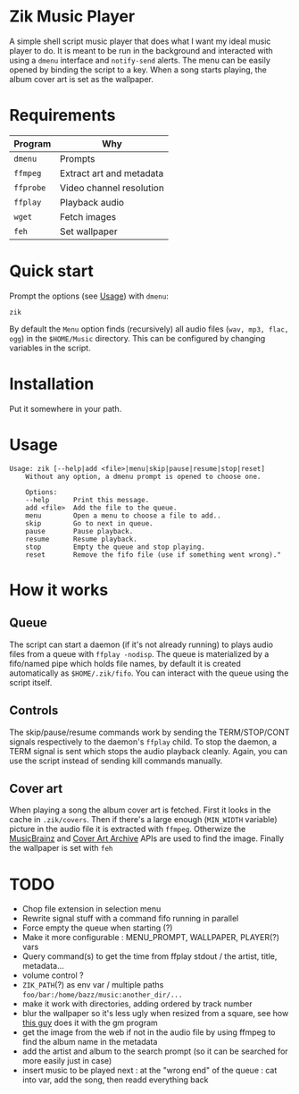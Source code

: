 # Zik Music Player
A simple shell script music player that does what I want my ideal music player
to do. It is meant to be run in the background and interacted with using a
`dmenu` interface and `notify-send` alerts. The menu can be easily opened by
binding the script to a key. When a song starts playing, the album cover art is
set as the wallpaper.

# Requirements
| Program   | Why                      |
|-----------|--------------------------|
| `dmenu`   | Prompts                  |
| `ffmpeg`  | Extract art and metadata |
| `ffprobe` | Video channel resolution |
| `ffplay`  | Playback audio           |
| `wget`    | Fetch images             |
| `feh`     | Set wallpaper            |

# Quick start
Prompt the options (see [Usage](#usage)) with `dmenu`:
```
zik
```

By default the `Menu` option finds (recursively) all audio files (`wav, mp3,
flac, ogg`) in the `$HOME/Music` directory. This can be configured by changing
variables in the script.


# Installation
Put it somewhere in your path. 

# Usage
```
Usage: zik [--help|add <file>|menu|skip|pause|resume|stop|reset]
    Without any option, a dmenu prompt is opened to choose one.

    Options:
    --help      Print this message.
    add <file>  Add the file to the queue.
    menu        Open a menu to choose a file to add..
    skip        Go to next in queue.
    pause       Pause playback.
    resume      Resume playback.
    stop        Empty the queue and stop playing.
    reset       Remove the fifo file (use if something went wrong)."
```

# How it works

## Queue
The script can start a daemon (if it's not already running) to plays audio
files from a queue with `ffplay -nodisp`. The queue is materialized by a
fifo/named pipe which holds file names, by default it is created automatically
as `$HOME/.zik/fifo`. You can interact with the queue using the script itself.

## Controls
The skip/pause/resume commands work by sending the TERM/STOP/CONT signals
respectively to the daemon's `ffplay` child. To stop the daemon, a TERM signal
is sent which stops the audio playback cleanly. Again, you can use the script
instead of sending kill commands manually.

## Cover art
When playing a song the album cover art is fetched. First it looks in the cache
in `.zik/covers`.  Then if there's a large enough (`MIN_WIDTH` variable)
picture in the audio file it is extracted with `ffmpeg`.  Otherwize the
[MusicBrainz](https://musicbrainz.org/) and [Cover Art
Archive](http://coverartarchive.org/) APIs are used to find the image.  Finally
the wallpaper is set with `feh`

# TODO
- Chop file extension in selection menu
- Rewrite signal stuff with a command fifo running in parallel
- Force empty the queue when starting (?)
- Make it more configurable : MENU_PROMPT, WALLPAPER, PLAYER(?) vars
- Query command(s) to get the time from ffplay stdout / the artist, title, metadata...
- volume control ?
- `ZIK_PATH`(?) as env var / multiple paths `foo/bar:/home/bazz/music:another_dir/...`
- make it work with directories, adding ordered by track number
- blur the wallpaper so it's less ugly when resized from a square, see how [this guy](https://github.com/rstacruz/feh-blur-wallpaperu) does it with the gm program
- get the image from the web if not in the audio file by using ffmpeg to find the album name in the metadata
- add the artist and album to the search prompt (so it can be searched for more easily just in case)
- insert music to be played next : at the "wrong end" of the queue : cat into var, add the song, then readd everything back

